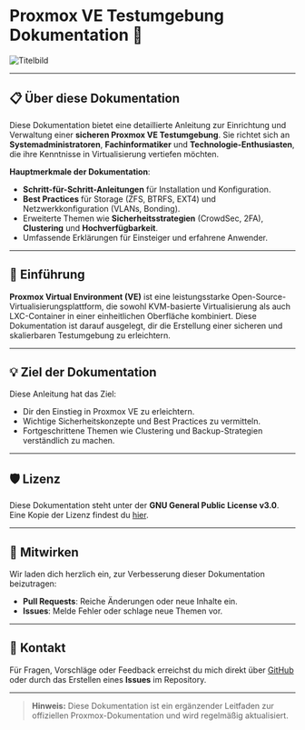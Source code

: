 # Proxmox VE Testumgebung Dokumentation 🚀

![Titelbild](https://github.com/MrBrackhaus/assets/e54450f2-a0c2-4b87-bfdf-45e55070e875)

---

## 📋 Über diese Dokumentation

Diese Dokumentation bietet eine detaillierte Anleitung zur Einrichtung und Verwaltung einer **sicheren Proxmox VE Testumgebung**. Sie richtet sich an **Systemadministratoren**, **Fachinformatiker** und **Technologie-Enthusiasten**, die ihre Kenntnisse in Virtualisierung vertiefen möchten.

**Hauptmerkmale der Dokumentation**:
- **Schritt-für-Schritt-Anleitungen** für Installation und Konfiguration.
- **Best Practices** für Storage (ZFS, BTRFS, EXT4) und Netzwerkkonfiguration (VLANs, Bonding).
- Erweiterte Themen wie **Sicherheitsstrategien** (CrowdSec, 2FA), **Clustering** und **Hochverfügbarkeit**.
- Umfassende Erklärungen für Einsteiger und erfahrene Anwender.

---

## 🚀 Einführung

**Proxmox Virtual Environment (VE)** ist eine leistungsstarke Open-Source-Virtualisierungsplattform, die sowohl KVM-basierte Virtualisierung als auch LXC-Container in einer einheitlichen Oberfläche kombiniert. Diese Dokumentation ist darauf ausgelegt, dir die Erstellung einer sicheren und skalierbaren Testumgebung zu erleichtern.

---

## 💡 Ziel der Dokumentation

Diese Anleitung hat das Ziel:
- Dir den Einstieg in Proxmox VE zu erleichtern.
- Wichtige Sicherheitskonzepte und Best Practices zu vermitteln.
- Fortgeschrittene Themen wie Clustering und Backup-Strategien verständlich zu machen.

---

## 🛡️ Lizenz

Diese Dokumentation steht unter der **GNU General Public License v3.0**. Eine Kopie der Lizenz findest du [hier](https://www.gnu.org/licenses/gpl-3.0.de.html).

---

## 🤝 Mitwirken

Wir laden dich herzlich ein, zur Verbesserung dieser Dokumentation beizutragen:
- **Pull Requests**: Reiche Änderungen oder neue Inhalte ein.
- **Issues**: Melde Fehler oder schlage neue Themen vor.

---

## 📧 Kontakt

Für Fragen, Vorschläge oder Feedback erreichst du mich direkt über [GitHub](https://github.com/MrBrackhaus) oder durch das Erstellen eines **Issues** im Repository.

---

> **Hinweis:** Diese Dokumentation ist ein ergänzender Leitfaden zur offiziellen Proxmox-Dokumentation und wird regelmäßig aktualisiert.
